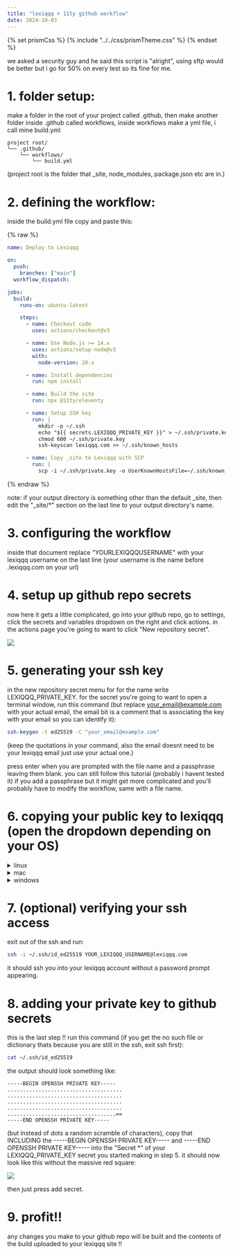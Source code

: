 ```yaml
---
title: "lexiqqq + 11ty github workflow"
date: 2024-10-03
---
```


{% set prismCss %} {% include "../../css/prismTheme.css" %} {% endset %}
<style>
    {{ prismCss | cssmin | safe }}
</style>

we asked a security guy and he said this script is "alright", using sftp would be better but i go for 50% on every test so its fine for me.

# 1. folder setup:

make a folder in the root of your project called .github, then make another folder inside .github called workflows, inside workflows make a yml file, i call mine build.yml

```
project root/
└── .github/
    └── workflows/
        └── build.yml
```

(project root is the folder that _site, node_modules, package.json etc are in.)

# 2. defining the workflow:

inside the build.yml file copy and paste this:

{% raw %}
```yml
name: Deploy to Lexiqqq

on:
  push:
    branches: ["main"]
  workflow_dispatch:

jobs:
  build:
    runs-on: ubuntu-latest

    steps:
      - name: Checkout code
        uses: actions/checkout@v3

      - name: Use Node.js >= 14.x
        uses: actions/setup-node@v3
        with:
          node-version: 20.x

      - name: Install dependencies
        run: npm install

      - name: Build the site
        run: npx @11ty/eleventy

      - name: Setup SSH key
        run: |
          mkdir -p ~/.ssh
          echo "${{ secrets.LEXIQQQ_PRIVATE_KEY }}" > ~/.ssh/private.key
          chmod 600 ~/.ssh/private.key
          ssh-keyscan lexiqqq.com >> ~/.ssh/known_hosts

      - name: Copy _site to Lexiqqq with SCP
        run: |
          scp -i ~/.ssh/private.key -o UserKnownHostsFile=~/.ssh/known_hosts -o StrictHostKeyChecking=no -r _site/* YOURLEXIQQQUSERNAME@lexiqqq.com:/home/YOURLEXIQQQUSERNAME/public_html/
```
{% endraw %}

note: if your output directory is something other than the default _site, then edit the "_site/*" section on the last line to your output directory's name.

# 3. configuring the workflow

inside that document replace "YOURLEXIQQQUSERNAME" with your lexiqqq username on the last line (your username is the name before .lexiqqq.com on your url)

# 4. setup up github repo secrets

now here it gets a little complicated, go into your github repo, go to settings, click the secrets and variables dropdown on the right and click actions. in the actions page you're going to want to click "New repository secret".

![](https://i.imgur.com/3JxV4Eq.png)

# 5. generating your ssh key

in the new repository secret menu for for the name write LEXIQQQ_PRIVATE_KEY. for the secret you're going to want to open a terminal window, run this command (but replace your_email@example.com with your actual email, the email bit is a comment that is associating the key with your email so you can identify it):

```bash
ssh-keygen -t ed25519 -C "your_email@example.com"
```

(keep the quotations in your command, also the email doesnt need to be your lexiqqq email just use your actual one.)

press enter when you are prompted with the file name and a passphrase leaving them blank. you can still follow this tutorial (probably i havent tested it) if you add a passphrase but it might get more complicated and you'll probably have to modify the workflow, same with a file name. 


# 6. copying your public key to lexiqqq (open the dropdown depending on your OS)

<details>
<summary><p style="display: inline;">linux</p></summary>

run this command that copies your public key (specified with the .pub) to your lexiqqq server, make sure to add your lexiqqq username instead of just leaving it as "YOURLEXIQQQUSERNAME" before running this command!

```bash
ssh-copy-id -i ~/.ssh/id_ed25519.pub YOURLEXIQQQUSERNAME@lexiqqq.com
```

</details>

<details>
<summary><p style="display: inline;">mac</p></summary>

if you're on mac you may need to run this first:

```bash
brew install ssh-copy-id
```

then run this command which copies your public key (specified with the .pub) to your lexiqqq server, make sure to add your lexiqqq username instead of just leaving it as "YOURLEXIQQQUSERNAME" before running this command!

```bash
ssh-copy-id -i ~/.ssh/id_ed25519.pub YOURLEXIQQQUSERNAME@lexiqqq.com
```

(this is untested, if youre on mac and this works please tell me!! if this doesnt work just use the windows option it should work universally)

</details>

<details>
<summary><p style="display: inline;">windows</p></summary>

run this in a terminal and copy its output:

```bash
cat ~/.ssh/id_ed25519.pub
```

what you copied should look something like this:

```
ssh-ed25519 AAAAC3NzaC1lZDI1NTE5AAAAIDbKm9EjflQkNtlb7vTud7XmMfObOlTFOupKtFHzrjJk your_email@example.com
```

next ssh into lexiqqq in a terminal with this command:

```bash
ssh YOUR_USERNAME@lexiqqq.com
```

this should prompt you to enter your lexiqqq password, do it.

once you've logged run this:

```bash
mkdir -p ~/.ssh
```

then run

```bash
echo "YOUR_SSH_KEY" >> ~/.ssh/authorized_keys
```

(copy and paste the ssh key that you just copied to your clipboard into the YOUR_SSH_KEY spot)

then run 

```bash
chmod 600 ~/.ssh/authorized_keys
```

and 

```bash
chmod 700 ~/.ssh
```

this is giving authorized_keys read and write permissions and giving the ssh directory read, write and execute permissions.
</details>

# 7. (optional) verifying your ssh access

exit out of the ssh and run:

```bash
ssh -i ~/.ssh/id_ed25519 YOUR_LEXIQQQ_USERNAME@lexiqqq.com
```

it should ssh you into your lexiqqq account without a password prompt appearing.

# 8. adding your private key to github secrets

this is the last step !! run this command (if you get the no such file or dictionary thats because you are still in the ssh, exit ssh first):

```bash
cat ~/.ssh/id_ed25519
```

the output should look something like:

```
-----BEGIN OPENSSH PRIVATE KEY-----
.....................................
.....................................
.....................................
.....................................
...................................==
-----END OPENSSH PRIVATE KEY-----
```

(but instead of dots a random scramble of characters), copy that INCLUDING the -----BEGIN OPENSSH PRIVATE KEY----- and -----END OPENSSH PRIVATE KEY----- into the "Secret *" of your LEXIQQQ_PRIVATE_KEY secret you started making in step 5. it should now look like this without the massive red square:

![](https://i.imgur.com/tpaisrn.png)

then just press add secret.

# 9. profit!!

any changes you make to your github repo will be built and the contents of the build uploaded to your lexiqqq site !!